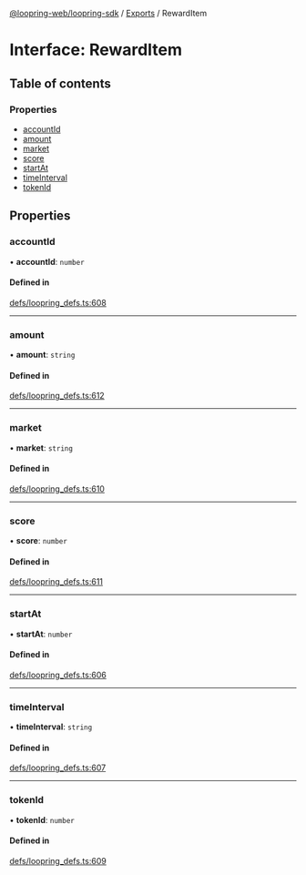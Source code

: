 [@loopring-web/loopring-sdk](../README.md) / [Exports](../modules.md) / RewardItem

# Interface: RewardItem

## Table of contents

### Properties

- [accountId](RewardItem.md#accountid)
- [amount](RewardItem.md#amount)
- [market](RewardItem.md#market)
- [score](RewardItem.md#score)
- [startAt](RewardItem.md#startat)
- [timeInterval](RewardItem.md#timeinterval)
- [tokenId](RewardItem.md#tokenid)

## Properties

### accountId

• **accountId**: `number`

#### Defined in

[defs/loopring_defs.ts:608](https://github.com/Loopring/loopring_sdk/blob/2ea32ee/src/defs/loopring_defs.ts#L608)

___

### amount

• **amount**: `string`

#### Defined in

[defs/loopring_defs.ts:612](https://github.com/Loopring/loopring_sdk/blob/2ea32ee/src/defs/loopring_defs.ts#L612)

___

### market

• **market**: `string`

#### Defined in

[defs/loopring_defs.ts:610](https://github.com/Loopring/loopring_sdk/blob/2ea32ee/src/defs/loopring_defs.ts#L610)

___

### score

• **score**: `number`

#### Defined in

[defs/loopring_defs.ts:611](https://github.com/Loopring/loopring_sdk/blob/2ea32ee/src/defs/loopring_defs.ts#L611)

___

### startAt

• **startAt**: `number`

#### Defined in

[defs/loopring_defs.ts:606](https://github.com/Loopring/loopring_sdk/blob/2ea32ee/src/defs/loopring_defs.ts#L606)

___

### timeInterval

• **timeInterval**: `string`

#### Defined in

[defs/loopring_defs.ts:607](https://github.com/Loopring/loopring_sdk/blob/2ea32ee/src/defs/loopring_defs.ts#L607)

___

### tokenId

• **tokenId**: `number`

#### Defined in

[defs/loopring_defs.ts:609](https://github.com/Loopring/loopring_sdk/blob/2ea32ee/src/defs/loopring_defs.ts#L609)
